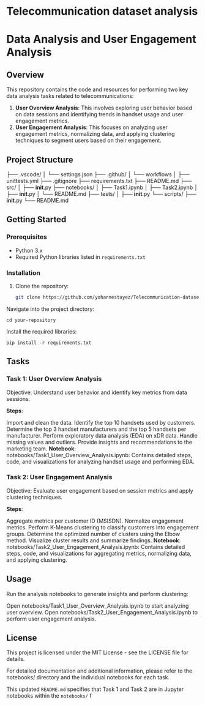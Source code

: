 # Telecommunication dataset analysis
# Data Analysis and User Engagement Analysis

## Overview

This repository contains the code and resources for performing two key data analysis tasks related to telecommunications:

1. **User Overview Analysis**: This involves exploring user behavior based on data sessions and identifying trends in handset usage and user engagement metrics.
2. **User Engagement Analysis**: This focuses on analyzing user engagement metrics, normalizing data, and applying clustering techniques to segment users based on their engagement.

## Project Structure
├── .vscode/
│   └── settings.json
├── .github/
│   └── workflows
│       ├── unittests.yml
├── .gitignore
├── requirements.txt
├── README.md
├── src/
│   ├── __init__.py
├── notebooks/
│   ├── Task1.ipynb
│   ├── Task2.ipynb
│   ├── __init__.py
│   └── README.md
├── tests/
│   ├── __init__.py
└── scripts/
    ├── __init__.py
    └── README.md


## Getting Started

### Prerequisites

- Python 3.x
- Required Python libraries listed in `requirements.txt`

### Installation

1. Clone the repository:

   ```bash
   git clone https://github.com/yohannestayez/Telecommunication-dataset-analysis.git
Navigate into the project directory:

    
    cd your-repository
Install the required libraries: 

    pip install -r requirements.txt


## Tasks
### Task 1: User Overview Analysis
Objective: Understand user behavior and identify key metrics from data sessions.

**Steps**:

Import and clean the data.
Identify the top 10 handsets used by customers.
Determine the top 3 handset manufacturers and the top 5 handsets per manufacturer.
Perform exploratory data analysis (EDA) on xDR data.
Handle missing values and outliers.
Provide insights and recommendations to the marketing team.
**Notebook**:
notebooks/Task1_User_Overview_Analysis.ipynb: Contains detailed steps, code, and visualizations for analyzing handset usage and performing EDA.

### Task 2: User Engagement Analysis
Objective: Evaluate user engagement based on session metrics and apply clustering techniques.

**Steps**:

Aggregate metrics per customer ID (MSISDN).
Normalize engagement metrics.
Perform K-Means clustering to classify customers into engagement groups.
Determine the optimized number of clusters using the Elbow method.
Visualize cluster results and summarize findings.
**Notebook**:
notebooks/Task2_User_Engagement_Analysis.ipynb: Contains detailed steps, code, and visualizations for aggregating metrics, normalizing data, and applying clustering.

## Usage
Run the analysis notebooks to generate insights and perform clustering:

Open notebooks/Task1_User_Overview_Analysis.ipynb to start analyzing user overview.
Open notebooks/Task2_User_Engagement_Analysis.ipynb to perform user engagement analysis.


## License
This project is licensed under the MIT License - see the LICENSE file for details.

For detailed documentation and additional information, please refer to the notebooks/ directory and the individual notebooks for each task.

This updated `README.md` specifies that Task 1 and Task 2 are in Jupyter notebooks within the `notebooks/` f
